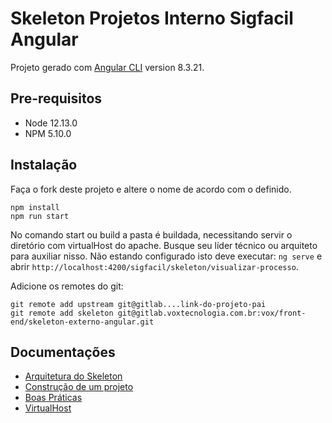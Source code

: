# Skeleton Projetos Interno Sigfacil Angular

Projeto gerado com [Angular CLI](https://github.com/angular/angular-cli) version 8.3.21.

## Pre-requisitos

-   Node 12.13.0
-   NPM 5.10.0

## Instalação

Faça o fork deste projeto e altere o nome de acordo com o definido.

```shell
npm install
npm run start
```

No comando start ou build a pasta é buildada, necessitando servir o diretório com virtualHost do apache. Busque seu
líder técnico ou arquiteto para auxiliar nisso. Não estando configurado isto deve executar: `ng serve` e abrir
`http://localhost:4200/sigfacil/skeleton/visualizar-processo`.

Adicione os remotes do git:

```shell
git remote add upstream git@gitlab....link-do-projeto-pai
git remote add skeleton git@gitlab.voxtecnologia.com.br:vox/front-end/skeleton-externo-angular.git
```

## Documentações

-   [Arquitetura do Skeleton](/docs/arquitetura.md)
-   [Construção de um projeto](/docs/construcao.md)
-   [Boas Práticas](/docs/boas-praticas.md)
-   [VirtualHost](/docs/vhost.md)
